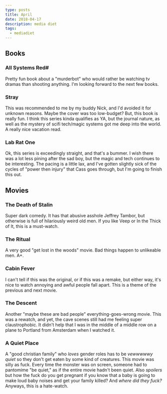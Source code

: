 ```yaml
---
type: posts
title: April
date: 2018-04-17
description: media diet
tags:
  - mediadiet
---
```


## Books ##

### All Systems Red# ###

Pretty fun book about a "murderbot" who would rather be watching tv dramas
than shooting anything. I'm looking forward to the next few books.

### Stray ###

This was recommended to me by my buddy Nick, and I'd avoided it for unknown
reasons. Maybe the cover was too low-budget? But, this book is really fun.
I think this series kinda qualifies as YA, but the journal nature, as well
as the mystery of scifi tech/magic systems got me deep into the world. A
really nice vacation read.

### Lab Rat One ###

Ok, this series is exceedingly straight, and that's a bummer. I wish there
was a lot less pining after the sad boy, but the magic and tech continues
to be interesting. The pacing is a little lax, and I've gotten slightly
sick of the cycles of "power then injury" that Cass goes through, but I'm
going to finish this out.

## Movies ##

### The Death of Stalin ###

Super dark comedy. It has that abusive asshole Jeffrey Tambor, but
otherwise is full of hilariously weird old men. If you like Veep or In the
Thick of It, this is a must-watch.

### The Ritual ###

A very good "get lost in the woods" movie. Bad things happen to unlikeable
men. A+.

### Cabin Fever ###

I can't tell if this was the original, or if this was a remake, but either
way, it's nice to watch annoying and awful people fall apart. This is a
theme of the previous and next movie.

### The Descent ###

Another "maybe these are bad people" everything-goes-wrong movie. This was
a rewatch, and yet, the cave scenes still had me feeling super
claustrophobic. It didn't help that I was in the middle of a middle row on
a plane to Portland from Amsterdam when I watched it.

### A Quiet Place ###

A "good christian family" who _loves_ gender roles has to be _vewwwwwy
quiet_ so they don't get eaten by some kind of creatures. This movie was
silly as fuck. Every time the monster was on screen, someone had to
pantomime "be quiet," as if the entire movie hadn't been quiet. Also
_spoilers_ but how the fuck do you get pregnant if you know that a baby is
going to make loud baby noises and get your family killed? And _where did
they fuck?_ Anyways, this is a hate-watch.
